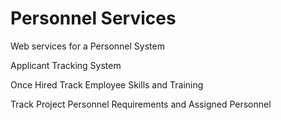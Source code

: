 # Personnel Services
Web services for a Personnel System

Applicant Tracking System

Once Hired Track Employee Skills and Training

Track Project Personnel Requirements and Assigned Personnel
